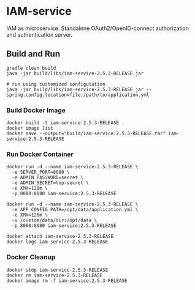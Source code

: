 # IAM-service
IAM as microservice. Standalone OAuth2/OpenID-connect authorization and authentication server. 

## Build and Run
```
gradle clean build
java -jar build/libs/iam-service-2.5.3-RELEASE.jar

# run using customized configutation
java -jar build/libs/iam-service-2.5.3-RELEASE.jar --spring.config.location=file:/path/to/application.yml
```

### Build Docker Image 
```
docker build -t iam-service:2.5.3-RELEASE .
docker image list
docker save --output="build/iam-service:2.5.3-RELEASE.tar" iam-service:2.5.3-RELEASE
```

### Run Docker Container
```
docker run -d --name iam-service-2.5.3-RELEASE \
  -e SERVER_PORT=8080 \
  -e ADMIN_PASSWORD=secret \
  -e ADMIN_SECRET=top-secret \
  -e XMX=128m \
  -p 8080:8080 iam-service:2.5.3-RELEASE

docker run -d --name iam-service-2.5.3-RELEASE \
  -e APP_CONFIG_PATH=/opt/data/application.yml \
  -e XMX=128m \
  -v /custom/data/dir:/opt/data \
  -p 8080:8080 iam-service:2.5.3-RELEASE

docker attach iam-service-2.5.3-RELEASE
docker logs iam-service-2.5.3-RELEASE
```
### Docker Cleanup 
```
docker stop iam-service-2.5.3-RELEASE
docker rm iam-service-2.5.3-RELEASE
docker image rm -f iam-service:2.5.3-RELEASE
```
